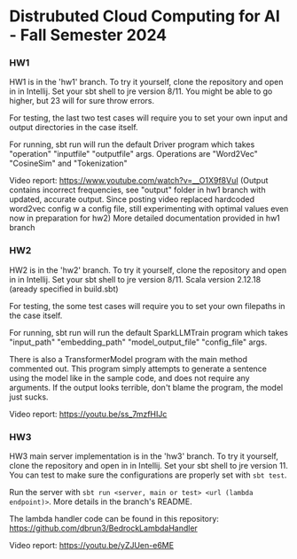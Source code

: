 # Distrubuted Cloud Computing for AI - Fall Semester 2024 

### HW1
HW1 is in the 'hw1' branch. To try it yourself, clone the repository and open in in Intellij. Set your sbt shell to jre version 8/11.
You might be able to go higher, but 23 will for sure throw errors. 

For testing, the last two test cases will require you to set your own input and output directories in the case itself.

For running, sbt run will run the default Driver program which takes "operation" "inputfile" "outputfile" args. Operations are "Word2Vec" "CosineSim" and "Tokenization"

Video report: https://www.youtube.com/watch?v=__O1X9f8VuI (Output contains incorrect frequencies, see "output" folder in hw1 branch with updated, accurate output. Since posting video replaced hardcoded word2vec config w a config file, still experimenting with optimal values even now in preparation for hw2) More detailed documentation provided in hw1 branch

### HW2
HW2 is in the 'hw2' branch. To try it yourself, clone the repository and open in in Intellij. Set your sbt shell to jre version 8/11. Scala version 2.12.18 (aready specified in build.sbt)

For testing, the some test cases will require you to set your own filepaths in the case itself.

For running, sbt run will run the default SparkLLMTrain program which takes "input_path" "embedding_path" "model_output_file" "config_file" args.

There is also a TransformerModel program with the main method commented out. This program simply attempts to generate a sentence using the model like in the sample code, and
does not require any arguments. If the output looks terrible, don't blame the program, the model just sucks.

Video report: https://youtu.be/ss_7mzfHIJc

### HW3
HW3 main server implementation is in the 'hw3' branch. To try it yourself, clone the repository and open in in Intellij. Set your sbt shell to jre version 11.
You can test to make sure the configurations are properly set with `sbt test`.

Run the server with `sbt run <server, main or test> <url (lambda endpoint)>`. More details in the branch's README.

The lambda handler code can be found in this repository: https://github.com/dbrun3/BedrockLambdaHandler

Video report: https://youtu.be/yZJUen-e6ME
